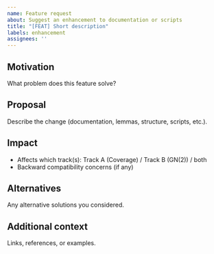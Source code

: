 ```yaml
---
name: Feature request
about: Suggest an enhancement to documentation or scripts
title: "[FEAT] Short description"
labels: enhancement
assignees: ''
---
```


## Motivation
What problem does this feature solve?

## Proposal
Describe the change (documentation, lemmas, structure, scripts, etc.).

## Impact
- Affects which track(s): Track A (Coverage) / Track B (GN(2)) / both
- Backward compatibility concerns (if any)

## Alternatives
Any alternative solutions you considered.

## Additional context
Links, references, or examples.

